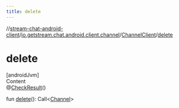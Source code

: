 ```yaml
---
title: delete
---
```

//[stream-chat-android-client](../../../index.md)/[io.getstream.chat.android.client.channel](../index.md)/[ChannelClient](index.md)/[delete](delete.md)



# delete  
[androidJvm]  
Content  
@[CheckResult](https://developer.android.com/reference/kotlin/androidx/annotation/CheckResult.html)()  
  
fun [delete](delete.md)(): Call&lt;[Channel](../../io.getstream.chat.android.client.models/Channel/index.md)&gt;  




